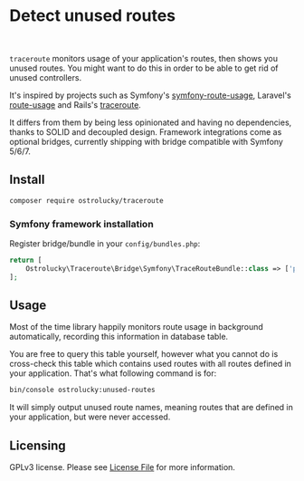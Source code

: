 # Detect unused routes

<br>


`traceroute` monitors usage of your application's routes, then shows you unused routes. You might want to do this in order to be able to get rid of unused controllers.
 
It's inspired by projects such as Symfony's [symfony-route-usage](https://github.com/migrify/symfony-route-usage), Laravel's [route-usage](https://github.com/julienbourdeau/route-usage/) and Rails's [traceroute](https://github.com/amatsuda/traceroute).
 
It differs from them by being less opinionated and having no dependencies, thanks to SOLID and decoupled design.
Framework integrations come as optional bridges, currently shipping with bridge compatible with Symfony 5/6/7.

## Install

```bash
composer require ostrolucky/traceroute
```

### Symfony framework installation

Register bridge/bundle in your `config/bundles.php`:

```php
return [
    Ostrolucky\Traceroute\Bridge\Symfony\TraceRouteBundle::class => ['prod' => true],
];
```

## Usage

Most of the time library happily monitors route usage in background automatically, recording this information in database table.

You are free to query this table yourself, however what you cannot do is cross-check this table which contains used routes with all routes defined in your application. That's what following command is for:

```bash
bin/console ostrolucky:unused-routes
```

It will simply output unused route names, meaning routes that are defined in your application, but were never accessed.

## Licensing

GPLv3 license. Please see [License File](LICENSE.md) for more information.
